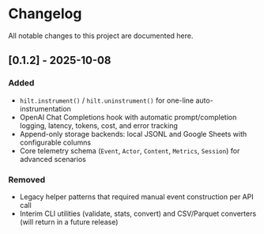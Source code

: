 # Changelog

All notable changes to this project are documented here.

## [0.1.2] - 2025-10-08

### Added
- `hilt.instrument()` / `hilt.uninstrument()` for one-line auto-instrumentation
- OpenAI Chat Completions hook with automatic prompt/completion logging, latency, tokens, cost, and error tracking
- Append-only storage backends: local JSONL and Google Sheets with configurable columns
- Core telemetry schema (`Event`, `Actor`, `Content`, `Metrics`, `Session`) for advanced scenarios

### Removed
- Legacy helper patterns that required manual event construction per API call
- Interim CLI utilities (validate, stats, convert) and CSV/Parquet converters (will return in a future release)
